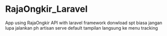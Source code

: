 # RajaOngkir_Laravel
App  using RajaOngkir API with laravel framework
donwload spt biasa
jangan lupa jalankan ph artisan serve
default tampilan langsung ke menu tracking
